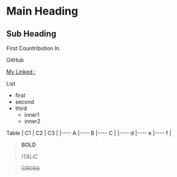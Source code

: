 # Main Heading
## Sub Heading

First Countribution In.

GitHub

[My Linked :](https://www.linkedIn.bhupesh.com)

List
- first 
- second
- third
  - inner1
  - inner2


Table
|  C1 |  C2 |  C3 |
|----  A |----  B |----  C |
|----  d |----  e |----  f | 

> **BOLD**

> *ITALIC*

> ~~CROSS~~

